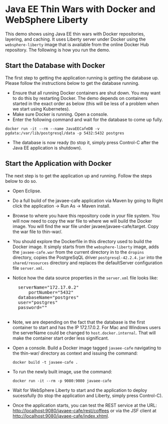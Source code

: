 # Java EE Thin Wars with Docker and WebSphere Liberty
This demo shows using Java EE thin wars with Docker repositories, layering, and caching. It uses Liberty server under Docker using the `websphere-liberty` image that is available from the online Docker Hub repository. The following is how you run the demo.

## Start the Database with Docker
The first step to getting the application running is getting the database up. Please follow the instructions below to get the database running.

* Ensure that all running Docker containers are shut down. You may want to do this by restarting Docker. The demo depends on containers started in the exact order as below (this will be less of a problem when we start using Kubernetes).
* Make sure Docker is running. Open a console.
* Enter the following command and wait for the database to come up fully.
```
docker run -it --rm --name JavaEECafeDB -v pgdata:/var/lib/postgresql/data -p 5432:5432 postgres
```
* The database is now ready (to stop it, simply press Control-C after the Java EE application is shutdown).

## Start the Application with Docker
The next step is to get the application up and running. Follow the steps below to do so.

* Open Eclipse.
* Do a full build of the javaee-cafe application via Maven by going to Right click the application -> Run As -> Maven install.
* Browse to where you have this repository code in your file system. You will now need to copy the war file to where we will build the Docker image. You will find the war file under javaee/javaee-cafe/target. Copy the war file to thin-war/.
* You should explore the Dockerfile in this directory used to build the Docker image. It simply starts from the `websphere-liberty` image, adds the `javaee-cafe.war` from the current directory in to the `dropins` directory, copies the PostgreSqQL driver `postgresql-42.2.4.jar` into the `shared/resources` directory and replaces the defaultServer configuration file `server.xml`.
* Notice how the data source properties in the `server.xml` file looks like:
	<pre>
	serverName="172.17.0.2"
        portNumber="5432"
	databaseName="postgres"
	user="postgres"
	password=""
        </pre>
* Note, we are depending on the fact that the database is the first container to start and has the IP 172.17.0.2. For Mac and Windows users the serverName could be changed to `host.docker.internal`. That will make the container start order less significant.
* Open a console. Build a Docker image tagged `javaee-cafe` navigating to the thin-war/ directory as context and issuing the command:

	```
	docker build -t javaee-cafe .
	```
* To run the newly built image, use the command:

	```
	docker run -it --rm -p 9080:9080 javaee-cafe
	```
* Wait for WebSphere Liberty to start and the application to deploy sucessfully (to stop the application and Liberty, simply press Control-C).
* Once the application starts, you can test the REST service at the URL: [http://localhost:9080/javaee-cafe/rest/coffees](http://localhost:9080/javaee-cafe/rest/coffees) or via the JSF client at [http://localhost:9080/javaee-cafe/index.xhtml](http://localhost:9080/javaee-cafe/index.xhtml).
